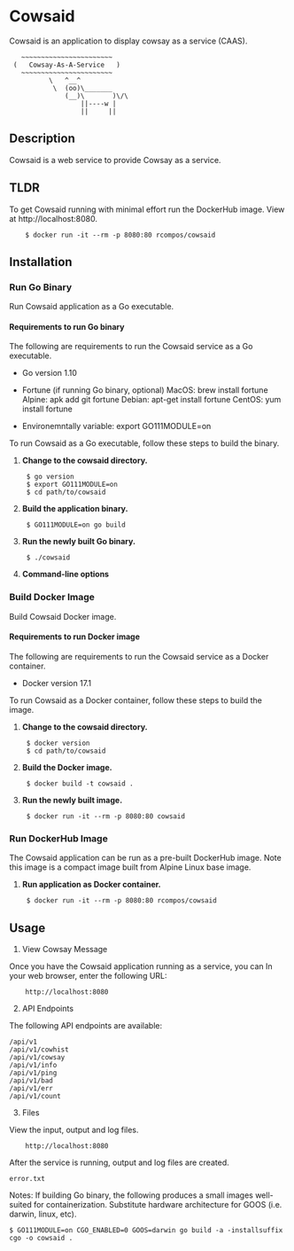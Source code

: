 # Cowsaid

Cowsaid is an application to display cowsay as a service (CAAS).

```
   ~~~~~~~~~~~~~~~~~~~~~~~
 (   Cowsay-As-A-Service   )
   ~~~~~~~~~~~~~~~~~~~~~~~
          \   ^__^
           \  (oo)\_______
              (__)\       )\/\
                  ||----w |
                  ||     ||
```

## Description ##

Cowsaid is a web service to provide Cowsay as a service.


## TLDR ##

To get Cowsaid running with minimal effort run the DockerHub image.  View at http://localhost:8080.

        $ docker run -it --rm -p 8080:80 rcompos/cowsaid

## Installation ##

### Run Go Binary ##

Run Cowsaid application as a Go executable.

#### Requirements to run Go binary ####

The following are requirements to run the Cowsaid service as a Go executable.

* Go version 1.10
* Fortune (if running Go binary, optional)
MacOS: brew install fortune
Alpine: apk add git fortune
Debian: apt-get install fortune
CentOS: yum install fortune

* Environemntally variable: export GO111MODULE=on

To run Cowsaid as a Go executable, follow these steps to build the binary.

1. __Change to the cowsaid directory.__

        $ go version
        $ export GO111MODULE=on 
        $ cd path/to/cowsaid

2. __Build the application binary.__

        $ GO111MODULE=on go build

3. __Run the newly built Go binary.__

        $ ./cowsaid

4. __Command-line options__



### Build Docker Image ###

Build Cowsaid Docker image.

#### Requirements to run Docker image ####

The following are requirements to run the Cowsaid service as a Docker container.

* Docker version 17.1

To run Cowsaid as a Docker container, follow these steps to build the image.

1. __Change to the cowsaid directory.__

        $ docker version
        $ cd path/to/cowsaid

2. __Build the Docker image.__

        $ docker build -t cowsaid .

3. __Run the newly built image.__

        $ docker run -it --rm -p 8080:80 cowsaid


### Run DockerHub Image ###

The Cowsaid application can be run as a pre-built DockerHub image.  Note this image is a compact image built from Alpine Linux base image.

1. __Run application as Docker container.__

        $ docker run -it --rm -p 8080:80 rcompos/cowsaid


## Usage ##


1. View Cowsay Message

Once you have the Cowsaid application running as a service, you can In your web browser, enter the following URL:

        http://localhost:8080

2. API Endpoints

The following API endpoints are available:

```
/api/v1
/api/v1/cowhist
/api/v1/cowsay
/api/v1/info
/api/v1/ping
/api/v1/bad
/api/v1/err
/api/v1/count
```

3. Files

View the input, output and log files.

        http://localhost:8080

After the service is running, output and log files are created.

```
error.txt
```

Notes:
If building Go binary, the following produces a small images well-suited for containerization.  Substitute hardware architecture for GOOS (i.e. darwin, linux, etc).

	$ GO111MODULE=on CGO_ENABLED=0 GOOS=darwin go build -a -installsuffix cgo -o cowsaid .
